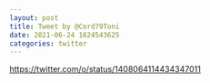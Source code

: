 ```yaml
--- 
layout: post 
title: Tweet by @Cord79Toni 
date: 2021-06-24 1624543625 
categories: twitter 
--- 
```

https://twitter.com/o/status/1408064114434347011